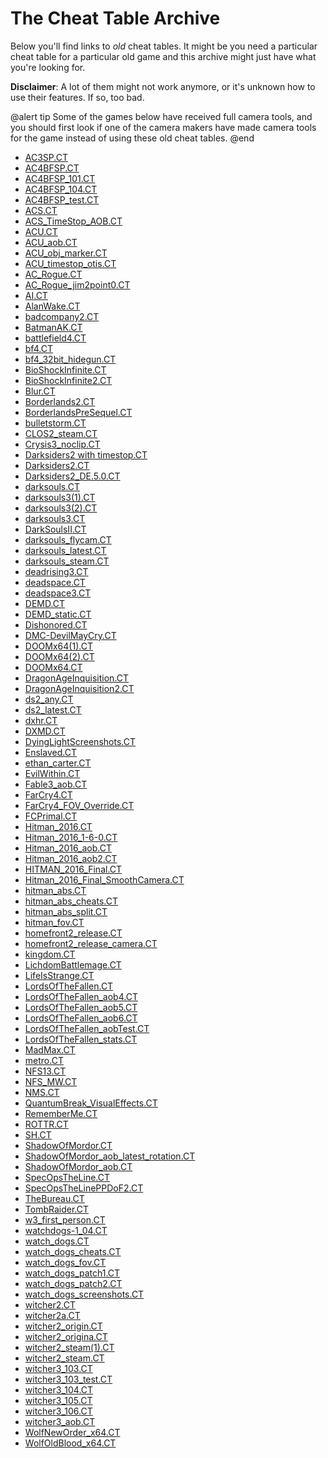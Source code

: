 The Cheat Table Archive
=====

Below you'll find links to *old* cheat tables. It might be you need a particular cheat table for a particular old game 
and this archive might just have what you're looking for. 

**Disclaimer**: A lot of them might not work anymore, or it's unknown how to use their features. If so, too bad.

@alert tip
Some of the games below have received full camera tools, and you should first look if one of the camera makers have made
camera tools for the game instead of using these old cheat tables. 
@end

* [AC3SP.CT](CheatTables/Archive/AC3SP.CT)
* [AC4BFSP.CT](CheatTables/Archive/AC4BFSP.CT)
* [AC4BFSP_101.CT](CheatTables/Archive/AC4BFSP_101.CT)
* [AC4BFSP_104.CT](CheatTables/Archive/AC4BFSP_104.CT)
* [AC4BFSP_test.CT](CheatTables/Archive/AC4BFSP_test.CT)
* [ACS.CT](CheatTables/Archive/ACS.CT)
* [ACS_TimeStop_AOB.CT](CheatTables/Archive/ACS_TimeStop_AOB.CT)
* [ACU.CT](CheatTables/Archive/ACU.CT)
* [ACU_aob.CT](CheatTables/Archive/ACU_aob.CT)
* [ACU_obj_marker.CT](CheatTables/Archive/ACU_obj_marker.CT)
* [ACU_timestop_otis.CT](CheatTables/Archive/ACU_timestop_otis.CT)
* [AC_Rogue.CT](CheatTables/Archive/AC_Rogue.CT)
* [AC_Rogue_jim2point0.CT](CheatTables/Archive/AC_Rogue_jim2point0.CT)
* [AI.CT](CheatTables/Archive/AI.CT)
* [AlanWake.CT](CheatTables/Archive/AlanWake.CT)
* [badcompany2.CT](CheatTables/Archive/badcompany2.CT)
* [BatmanAK.CT](CheatTables/Archive/BatmanAK.CT)
* [battlefield4.CT](CheatTables/Archive/battlefield4.CT)
* [bf4.CT](CheatTables/Archive/bf4.CT)
* [bf4_32bit_hidegun.CT](CheatTables/Archive/bf4_32bit_hidegun.CT)
* [BioShockInfinite.CT](CheatTables/Archive/BioShockInfinite.CT)
* [BioShockInfinite2.CT](CheatTables/Archive/BioShockInfinite2.CT)
* [Blur.CT](CheatTables/Archive/Blur.CT)
* [Borderlands2.CT](CheatTables/Archive/Borderlands2.CT)
* [BorderlandsPreSequel.CT](CheatTables/Archive/BorderlandsPreSequel.CT)
* [bulletstorm.CT](CheatTables/Archive/bulletstorm.CT)
* [CLOS2_steam.CT](CheatTables/Archive/CLOS2_steam.CT)
* [Crysis3_noclip.CT](CheatTables/Archive/Crysis3_noclip.CT)
* [Darksiders2 with timestop.CT](CheatTables/Archive/Darksiders2_with_timestop.CT)
* [Darksiders2.CT](CheatTables/Archive/Darksiders2.CT)
* [Darksiders2_DE.5.0.CT](CheatTables/Archive/Darksiders2_DE.5.0.CT)
* [darksouls.CT](CheatTables/Archive/darksouls.CT)
* [darksouls3(1).CT](CheatTables/Archive/darksouls3(1).CT)
* [darksouls3(2).CT](CheatTables/Archive/darksouls3(2).CT)
* [darksouls3.CT](CheatTables/Archive/darksouls3.CT)
* [DarkSoulsII.CT](CheatTables/Archive/DarkSoulsII.CT)
* [darksouls_flycam.CT](CheatTables/Archive/darksouls_flycam.CT)
* [darksouls_latest.CT](CheatTables/Archive/darksouls_latest.CT)
* [darksouls_steam.CT](CheatTables/Archive/darksouls_steam.CT)
* [deadrising3.CT](CheatTables/Archive/deadrising3.CT)
* [deadspace.CT](CheatTables/Archive/deadspace.CT)
* [deadspace3.CT](CheatTables/Archive/deadspace3.CT)
* [DEMD.CT](CheatTables/Archive/DEMD.CT)
* [DEMD_static.CT](CheatTables/Archive/DEMD_static.CT)
* [Dishonored.CT](CheatTables/Archive/Dishonored.CT)
* [DMC-DevilMayCry.CT](CheatTables/Archive/DMC-DevilMayCry.CT)
* [DOOMx64(1).CT](CheatTables/Archive/DOOMx64(1).CT)
* [DOOMx64(2).CT](CheatTables/Archive/DOOMx64(2).CT)
* [DOOMx64.CT](CheatTables/Archive/DOOMx64.CT)
* [DragonAgeInquisition.CT](CheatTables/Archive/DragonAgeInquisition.CT)
* [DragonAgeInquisition2.CT](CheatTables/Archive/DragonAgeInquisition2.CT)
* [ds2_any.CT](CheatTables/Archive/ds2_any.CT)
* [ds2_latest.CT](CheatTables/Archive/ds2_latest.CT)
* [dxhr.CT](CheatTables/Archive/dxhr.CT)
* [DXMD.CT](CheatTables/Archive/DXMD.CT)
* [DyingLightScreenshots.CT](CheatTables/Archive/DyingLightScreenshots.CT)
* [Enslaved.CT](CheatTables/Archive/Enslaved.CT)
* [ethan_carter.CT](CheatTables/Archive/ethan_carter.CT)
* [EvilWithin.CT](CheatTables/Archive/EvilWithin.CT)
* [Fable3_aob.CT](CheatTables/Archive/Fable3_aob.CT)
* [FarCry4.CT](CheatTables/Archive/FarCry4.CT)
* [FarCry4_FOV_Override.CT](CheatTables/Archive/FarCry4_FOV_Override.CT)
* [FCPrimal.CT](CheatTables/Archive/FCPrimal.CT)
* [Hitman_2016.CT](CheatTables/Archive/Hitman_2016.CT)
* [Hitman_2016_1-6-0.CT](CheatTables/Archive/Hitman_2016_1-6-0.CT)
* [Hitman_2016_aob.CT](CheatTables/Archive/Hitman_2016_aob.CT)
* [Hitman_2016_aob2.CT](CheatTables/Archive/Hitman_2016_aob2.CT)
* [HITMAN_2016_Final.CT](CheatTables/Archive/HITMAN_2016_Final.CT)
* [Hitman_2016_Final_SmoothCamera.CT](CheatTables/Archive/Hitman_2016_Final_SmoothCamera.CT)
* [hitman_abs.CT](CheatTables/Archive/hitman_abs.CT)
* [hitman_abs_cheats.CT](CheatTables/Archive/hitman_abs_cheats.CT)
* [hitman_abs_split.CT](CheatTables/Archive/hitman_abs_split.CT)
* [hitman_fov.CT](CheatTables/Archive/hitman_fov.CT)
* [homefront2_release.CT](CheatTables/Archive/homefront2_release.CT)
* [homefront2_release_camera.CT](CheatTables/Archive/homefront2_release_camera.CT) 
* [kingdom.CT](CheatTables/Archive/kingdom.CT)
* [LichdomBattlemage.CT](CheatTables/Archive/LichdomBattlemage.CT)
* [LifeIsStrange.CT](CheatTables/Archive/LifeIsStrange.CT)
* [LordsOfTheFallen.CT](CheatTables/Archive/LordsOfTheFallen.CT)
* [LordsOfTheFallen_aob4.CT](CheatTables/Archive/LordsOfTheFallen_aob4.CT)
* [LordsOfTheFallen_aob5.CT](CheatTables/Archive/LordsOfTheFallen_aob5.CT)
* [LordsOfTheFallen_aob6.CT](CheatTables/Archive/LordsOfTheFallen_aob6.CT)
* [LordsOfTheFallen_aobTest.CT](CheatTables/Archive/LordsOfTheFallen_aobTest.CT)
* [LordsOfTheFallen_stats.CT](CheatTables/Archive/LordsOfTheFallen_stats.CT)
* [MadMax.CT](CheatTables/Archive/MadMax.CT)
* [metro.CT](CheatTables/Archive/metro.CT)
* [NFS13.CT](CheatTables/Archive/NFS13.CT)
* [NFS_MW.CT](CheatTables/Archive/NFS_MW.CT)
* [NMS.CT](CheatTables/Archive/NMS.CT)
* [QuantumBreak_VisualEffects.CT](CheatTables/Archive/QuantumBreak_VisualEffects.CT)
* [RememberMe.CT](CheatTables/Archive/RememberMe.CT)
* [ROTTR.CT](CheatTables/Archive/ROTTR.CT)
* [SH.CT](CheatTables/Archive/SH.CT)
* [ShadowOfMordor.CT](CheatTables/Archive/ShadowOfMordor.CT)
* [ShadowOfMordor_aob_latest_rotation.CT](CheatTables/Archive/ShadowOfMordor_aob_latest_rotation.CT)
* [ShadowOfMordor_aob.CT](CheatTables/Archive/ShadowOfMordor_aob.CT)
* [SpecOpsTheLine.CT](CheatTables/Archive/SpecOpsTheLine.CT)
* [SpecOpsTheLinePPDoF2.CT](CheatTables/Archive/SpecOpsTheLinePPDoF2.CT)
* [TheBureau.CT](CheatTables/Archive/TheBureau.CT)
* [TombRaider.CT](CheatTables/Archive/TombRaider.CT)
* [w3_first_person.CT](CheatTables/Archive/w3_first_person.CT)
* [watchdogs-1_04.CT](CheatTables/Archive/watchdogs-1_04.CT)
* [watch_dogs.CT](CheatTables/Archive/watch_dogs.CT)
* [watch_dogs_cheats.CT](CheatTables/Archive/watch_dogs_cheats.CT)
* [watch_dogs_fov.CT](CheatTables/Archive/watch_dogs_fov.CT)
* [watch_dogs_patch1.CT](CheatTables/Archive/watch_dogs_patch1.CT)
* [watch_dogs_patch2.CT](CheatTables/Archive/watch_dogs_patch2.CT)
* [watch_dogs_screenshots.CT](CheatTables/Archive/watch_dogs_screenshots.CT)
* [witcher2.CT](CheatTables/Archive/witcher2.CT)
* [witcher2a.CT](CheatTables/Archive/witcher2a.CT)
* [witcher2_origin.CT](CheatTables/Archive/witcher2_origin.CT)
* [witcher2_origina.CT](CheatTables/Archive/witcher2_origina.CT)
* [witcher2_steam(1).CT](CheatTables/Archive/witcher2_steam(1).CT)
* [witcher2_steam.CT](CheatTables/Archive/witcher2_steam.CT)
* [witcher3_103.CT](CheatTables/Archive/witcher3_103.CT)
* [witcher3_103_test.CT](CheatTables/Archive/witcher3_103_test.CT)
* [witcher3_104.CT](CheatTables/Archive/witcher3_104.CT)
* [witcher3_105.CT](CheatTables/Archive/witcher3_105.CT)
* [witcher3_106.CT](CheatTables/Archive/witcher3_106.CT)
* [witcher3_aob.CT](CheatTables/Archive/witcher3_aob.CT)
* [WolfNewOrder_x64.CT](CheatTables/Archive/WolfNewOrder_x64.CT)
* [WolfOldBlood_x64.CT](CheatTables/Archive/WolfOldBlood_x64.CT)
